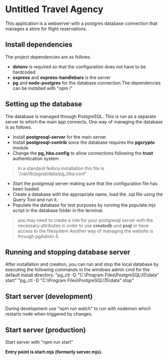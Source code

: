 # Untitled Travel Agency
This application is a webserver with a postgres database connection that manages a store for flight reservations.

## Install dependencies
The project dependencies are as follows.
- **dotenv** is required so that the configuration does not have to be hardcoded
- **express** and **express-handlebars** is the server
- **pg** and **node-postgres** for the database connection
The dependencies can be installed with "npm i"

## Setting up the database
The database is managed through PostgreSQL.
This is run as a separate server to which the main app connects.
One way of managing the database is as follows.
- Install **postgresql-server** for the main server
- Install **postgresql-contrib** since the database requires the **pgcrypto** module
- Change the **pg_hba.config** to allow connections following the **trust** authentication system
> In a standard fedora installation this file is '/var/lib/pgsql/data/pg_hba.conf'
- Start the postgresql server making sure that the configuration file has been loaded
- Create a database with the appropriate name, load the .sql file using the Query Tool and run it.
- Populate the database for test purposes by running the populate.mjs script in the database folder in the terminal.
> you may need to create a role for your postgresql server with the necessary attributes in order to use **createdb** and **psql** or have access to the filesystem
Another way of managing the website is through pgAdmin 4.

## Running and stopping database server
After installation and creation, you can run and stop the local database by executing the following commands in the windows admin cmd for the default install directory.
"pg_ctl -D "C:\Program Files\PostgreSQL\15\data" start"
"pg_ctl -D "C:\Program Files\PostgreSQL\15\data" stop"

## Start server (development)
During development use "npm run watch" to run with nodemon which restarts node when triggered by changes.

## Start server (production)
Start server with "npm run start"

**Entry point is start.mjs (formerly server.mjs).**
